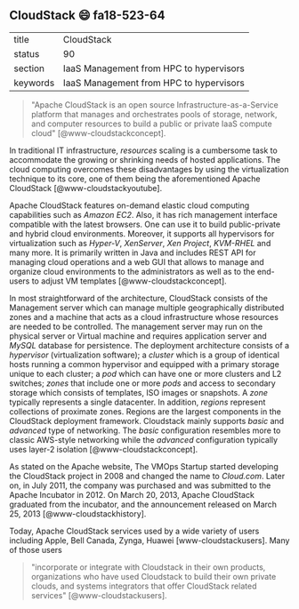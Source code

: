## CloudStack :smile: fa18-523-64

|          |                                         |
| -------- | --------------------------------------- |
| title    | CloudStack                              | 
| status   | 90                                      |
| section  | IaaS Management from HPC to hypervisors |
| keywords | IaaS Management from HPC to hypervisors |

> "Apache CloudStack is an open source Infrastructure-as-a-Service 
> platform that manages and orchestrates pools of storage, network, and 
> computer resources to build a public or private IaaS compute cloud" 
> [@www-cloudstackconcept].

In traditional IT infrastructure, *resources* scaling is a cumbersome task 
to accommodate the growing or shrinking needs of hosted applications. 
The cloud computing overcomes these disadvantages by using the virtualization 
technique to its core, one of them being the aforementioned Apache CloudStack 
[@www-cloudstackyoutube]. 

Apache CloudStack features on-demand elastic cloud computing capabilities 
such as *Amazon EC2*. Also, it has rich management interface 
compatible with the latest browsers. One can use it to build public-private 
and hybrid cloud environments. Moreover, it supports all hypervisors for 
virtualization such as *Hyper-V*, *XenServer*, *Xen Project*, *KVM-RHEL*
and many more. It is primarily written in Java and includes REST API for 
managing cloud operations and a web GUI that allows to manage and organize 
cloud environments to the administrators as well as to the end-users to 
adjust VM templates [@www-cloudstackconcept].

In most straightforward of the architecture, CloudStack consists of the 
Management server which can manage multiple geographically distributed 
zones and a machine that acts as a cloud infrastructure whose resources are 
needed to be controlled. The management server may run on the physical server 
or Virtual machine and requires application server and *MySQL* database
for persistence. The deployment architecture consists of a *hypervisor*
(virtualization software); a *cluster* which is a group of identical hosts 
running a common hypervisor and equipped with a primary storage unique to each 
cluster; a *pod* which can have one or more clusters and L2 switches; *zones*
that include one or more *pods* and access to secondary storage which consists 
of templates, ISO images or snapshots. A *zone* typically represents a single 
datacenter. In addition, *regions* represent collections of proximate zones.
Regions are the largest components in the CloudStack deployment framework.
Cloudstack mainly supports *basic* and *advanced* type of networking.
The *basic* configuration resembles more to classic AWS-style networking 
while the *advanced* configuration typically uses layer-2 isolation
[@www-cloudstackconcept]. 

As stated on the Apache website, The VMOps Startup started developing the 
CloudStack project in 2008 and changed the name to *Cloud.com*. Later on, in
July 2011, the company was purchased and was submitted to the Apache Incubator 
in 2012. On March 20, 2013, Apache CloudStack graduated from the incubator, and 
the announcement released on March 25, 2013 [@www-cloudstackhistory].

Today, Apache CloudStack services used by a wide variety of users 
including Apple, Bell Canada, Zynga, Huawei [www-cloudstackusers].
Many of those users 

> "incorporate or integrate with Cloudstack in their own products, organizations 
> who have used Cloudstack to build their own private clouds, 
> and systems integrators that offer CloudStack related services"
> [@www-cloudstackusers].

